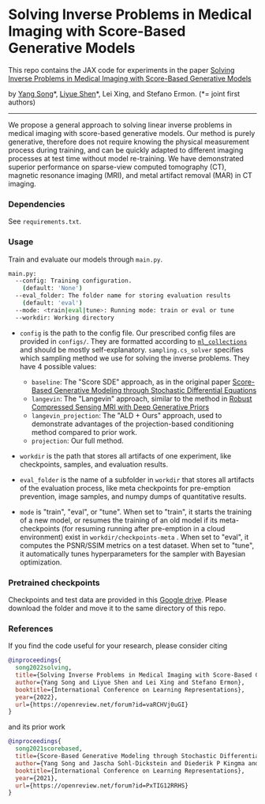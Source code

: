 # Solving Inverse Problems in Medical Imaging with Score-Based Generative Models
 
This repo contains the JAX code for experiments in the
paper [Solving Inverse Problems in Medical Imaging with Score-Based Generative Models](https://openreview.net/pdf?id=vaRCHVj0uGI)

by [Yang Song](https://yang-song.github.io)\*, [Liyue Shen](http://web.stanford.edu/~liyues/)\*, Lei Xing, and Stefano
Ermon. (*= joint first authors)

--------------------

We propose a general approach to solving linear inverse problems in medical imaging with score-based generative models.
Our method is purely generative, therefore does not require knowing the physical measurement process during training,
and can be quickly adapted to different imaging processes at test time without model re-training. We have demonstrated
superior performance on sparse-view computed tomography (CT), magnetic resonance imaging (MRI), and metal artifact
removal (MAR) in CT imaging.

### Dependencies

See `requirements.txt`.

### Usage

Train and evaluate our models through `main.py`.

```sh
main.py:
  --config: Training configuration.
    (default: 'None')
  --eval_folder: The folder name for storing evaluation results
    (default: 'eval')
  --mode: <train|eval|tune>: Running mode: train or eval or tune
  --workdir: Working directory
```

* `config` is the path to the config file. Our prescribed config files are provided in `configs/`. They are formatted
  according to [`ml_collections`](https://github.com/google/ml_collections) and should be mostly self-explanatory. `sampling.cs_solver` specifies which sampling method we use for solving the inverse problems. They have 4 possible values:
    * `baseline`: The "Score SDE" approach, as in the original paper [Score-Based Generative Modeling through Stochastic Differential Equations](https://arxiv.org/abs/2011.13456)
    * `langevin`: The "Langevin" approach, similar to the method in [Robust Compressed Sensing MRI with Deep Generative Priors](https://arxiv.org/abs/2108.01368) 
    * `langevin_projection`: The "ALD + Ours" approach, used to demonstrate advantages of the projection-based conditioning method compared to prior work.
    * `projection`: Our full method.

* `workdir` is the path that stores all artifacts of one experiment, like checkpoints, samples, and evaluation results.

* `eval_folder` is the name of a subfolder in `workdir` that stores all artifacts of the evaluation process, like meta
  checkpoints for pre-emption prevention, image samples, and numpy dumps of quantitative results.

* `mode` is "train", "eval", or "tune". When set to "train", it starts the training of a new model, or resumes the
  training of an old model if its meta-checkpoints (for resuming running after pre-emption in a cloud environment) exist
  in `workdir/checkpoints-meta` . When set to "eval", it computes the PSNR/SSIM metrics on a test dataset. When set to "tune", it automatically tunes hyperparameters for the sampler with Bayesian optimization.

### Pretrained checkpoints

Checkpoints and test data are provided in
this [Google drive](https://drive.google.com/drive/folders/19G2zfKHX2ZCVh7H_B2BTPBNhMECZEE8H?usp=sharing). Please download the folder and move it to the same directory of this repo.

### References

If you find the code useful for your research, please consider citing

```bib
@inproceedings{
  song2022solving,
  title={Solving Inverse Problems in Medical Imaging with Score-Based Generative Models},
  author={Yang Song and Liyue Shen and Lei Xing and Stefano Ermon},
  booktitle={International Conference on Learning Representations},
  year={2022},
  url={https://openreview.net/forum?id=vaRCHVj0uGI}
}
```
and its prior work
```bib
@inproceedings{
  song2021scorebased,
  title={Score-Based Generative Modeling through Stochastic Differential Equations},
  author={Yang Song and Jascha Sohl-Dickstein and Diederik P Kingma and Abhishek Kumar and Stefano Ermon and Ben Poole},
  booktitle={International Conference on Learning Representations},
  year={2021},
  url={https://openreview.net/forum?id=PxTIG12RRHS}
}
```